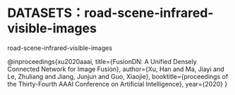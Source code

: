 # DATASETS：road-scene-infrared-visible-images
 road-scene-infrared-visible-images


@inproceedings{xu2020aaai,
title={FusionDN: A Unified Densely Connected Network for Image Fusion},
author={Xu, Han and Ma, Jiayi and Le, Zhuliang and Jiang, Junjun and Guo, Xiaojie},
booktitle={proceedings of the Thirty-Fourth AAAI Conference on Artificial Intelligence},
year={2020}
}
